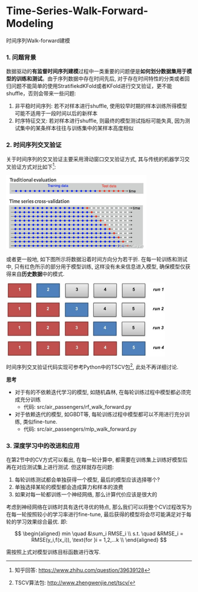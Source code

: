 # Time-Series-Walk-Forward-Modeling

时间序列Walk-forward建模

### 1. 问题背景

数据驱动的**有监督时间序列建模**过程中一类重要的问题便是**如何划分数据集用于模型的训练和测试**。由于序列数据中存在时间先后, 对于存在时间特性的分类或者回归问题不能简单的使用StratifiekdKFold或者KFold进行交叉验证，更不能shuffle，否则会带来一些问题:

  1. 非平稳时间序列: 若不对样本进行shuffle, 使用较早时期的样本训练所得模型可能不适用于一段时间以后的新样本
  2. 时序特征交叉: 若对样本进行shuffle, 则最终的模型测试指标可能失真, 因为测试集中的某条样本往往与训练集中的某样本高度相似

### 2. 时间序列交叉验证

关于时间序列的交叉验证主要采用滑动窗口交叉验证方式, 其与传统的机器学习交叉验证方式对比如下[^1]:

<div align=left>
<img width = '' height ='200' src ="assets/交叉验证_a.jpg"/>
</div>

或者更一般地, 如下图所示将数据沿着时间方向分为若干折. 在每一轮训练和测试中, 只有红色所示的部分用于模型训练, 这样没有未来信息进入模型, 确保模型仅获得来自**历史数据**中的模式.

<div align=left>
<img width = '' height ='200' src ="assets/交叉验证_b.jpg"/>
</div>

时间序列交叉验证代码实现可参考Python中的TSCV包[^2], 此处不再详细讨论.

**思考**
* 对于有的不依赖迭代学习的模型, 如随机森林, 在每轮训练过程中模型都必须完成充分训练
  * 代码: src/air_passengers/rf_walk_forward.py 
* 对于依赖迭代的模型, 如GBDT等, 每轮训练过程中模型都可以不用进行充分训练, 类似fine-tune. 
  * 代码: src/air_passengers/mlp_walk_forward.py 

### 3. 深度学习中的改进和应用

在第2节中的CV方式可以看出, 在每一轮计算中, 都需要在训练集上训练好模型后再在对应测试集上进行测试. 但这样就存在问题: 

  1. 每轮训练测试都会单独获得一个模型, 最后的模型应该选择哪个? 
  2. 单独选择某轮的模型都会造成算力和样本的浪费
  3. 如果对每一轮都训练一个神经网络, 那么计算代价应该是很大的

考虑到神经网络在训练时具有迭代寻优的特点, 那么我们可以将整个CV过程改写为在每一轮按照较小的学习率进行fine-tune, 最后获得的模型将会尽可能满足对于每轮的学习效果综合最优. 即:

$$
\begin{aligned}
min \quad &\sum_i RMSE_i \\
s.t. \quad &RMSE_i = RMSE(y_i,f(x_i)), \text{for }i = 1,2,...k \\
\end{aligned}
$$

需按照上式对模型训练目标函数进行改写.


[^1]: 知乎回答: https://www.zhihu.com/question/39639128  
[^2]: TSCV算法包: http://www.zhengwenjie.net/tscv/
